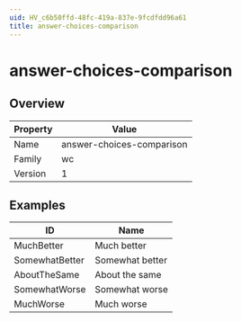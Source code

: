 ```yaml
---
uid: HV_c6b50ffd-48fc-419a-837e-9fcdfdd96a61
title: answer-choices-comparison
---
```


# answer-choices-comparison

## Overview

Property|Value
---|--- 
Name|answer-choices-comparison 
Family|wc 
Version|1

## Examples

ID|Name
---|--- 
MuchBetter|Much better 
SomewhatBetter|Somewhat better 
AboutTheSame|About the same 
SomewhatWorse|Somewhat worse 
MuchWorse|Much worse